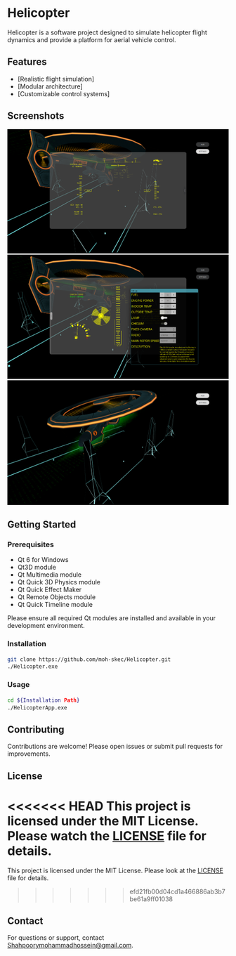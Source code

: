 # Helicopter

Helicopter is a software project designed to simulate helicopter flight dynamics and provide a platform for aerial vehicle control.

## Features

- [Realistic flight simulation]
- [Modular architecture]
- [Customizable control systems]

## Screenshots

![Main Interface](screenshots/main_interface.png)
![Control Interface](screenshots/control_interface.png)
![Flight Simulation](screenshots/flight_simulation.png)

## Getting Started

### Prerequisites

- Qt 6 for Windows
- Qt3D module
- Qt Multimedia module
- Qt Quick 3D Physics module
- Qt Quick Effect Maker
- Qt Remote Objects module
- Qt Quick Timeline module

Please ensure all required Qt modules are installed and available in your development environment.

### Installation

```sh
git clone https://github.com/moh-skec/Helicopter.git
./Helicopter.exe
```

### Usage

```sh
cd ${Installation Path}
./HelicopterApp.exe
```

## Contributing

Contributions are welcome! Please open issues or submit pull requests for improvements.

## License

<<<<<<< HEAD
This project is licensed under the MIT License. Please watch the [LICENSE](LICENSE) file for details.
=======
This project is licensed under the MIT License. Please look at the [LICENSE](LICENSE) file for details.
>>>>>>> efd21fb00d04cd1a466886ab3b7be61a9ff01038

## Contact

For questions or support, contact [Shahpoorymohammadhossein@gmail.com](mailto:Shahpoorymohammadhossein@gmail.com).
